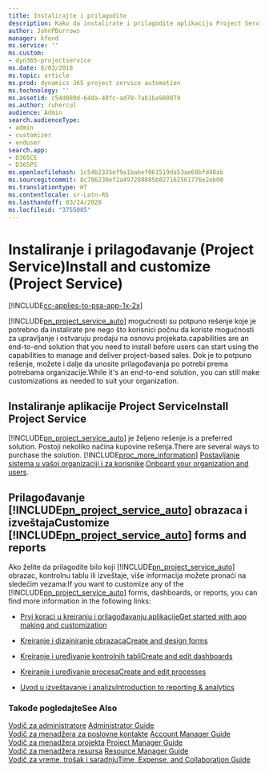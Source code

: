 ```yaml
---
title: Instalirajte i prilagodite
description: Kako da instalirate i prilagodite aplikaciju Project Service
author: JohnPBurrows
manager: kfend
ms.service: ''
ms.custom:
- dyn365-projectservice
ms.date: 8/03/2018
ms.topic: article
ms.prod: dynamics 365 project service automation
ms.technology: ''
ms.assetid: c54d080d-64da-48fc-ad70-7ab1ba988079
ms.author: ruhercul
audience: Admin
search.audienceType:
- admin
- customizer
- enduser
search.app:
- D365CE
- D365PS
ms.openlocfilehash: 1c54b2335ef9a1babef061519da53ae68bfd48ab
ms.sourcegitcommit: 8c786230ef2a497280885b827162561776e2eb00
ms.translationtype: HT
ms.contentlocale: sr-Latn-RS
ms.lasthandoff: 03/24/2020
ms.locfileid: "3755085"
---
```

# <a name="install-and-customize-project-service"></a><span data-ttu-id="fc93b-103">Instaliranje i prilagođavanje (Project Service)</span><span class="sxs-lookup"><span data-stu-id="fc93b-103">Install and customize (Project Service)</span></span>

[!INCLUDE[cc-applies-to-psa-app-1x-2x](../includes/cc-applies-to-psa-app-1x-2x.md)]

[!INCLUDE[pn_project_service_auto](../includes/pn-project-service-auto.md)] <span data-ttu-id="fc93b-104">mogućnosti su potpuno rešenje koje je potrebno da instalirate pre nego što korisnici počnu da koriste mogućnosti za upravljanje i ostvaruju prodaju na osnovu projekata.</span><span class="sxs-lookup"><span data-stu-id="fc93b-104">capabilities are an end-to-end solution that you need to install before users can start using the capabilities to manage and deliver project-based sales.</span></span> <span data-ttu-id="fc93b-105">Dok je to potpuno rešenje, možete i dalje da unosite prilagođavanja po potrebi prema potrebama organizacije.</span><span class="sxs-lookup"><span data-stu-id="fc93b-105">While it's an end-to-end solution, you can still make customizations as needed to suit your organization.</span></span>  
<!-- TODO: I expect to find the information on how to get and install this here. Please find that and add it here. Same for Project Service.--> 
  
## <a name="install-project-service"></a><span data-ttu-id="fc93b-106">Instaliranje aplikacije Project Service</span><span class="sxs-lookup"><span data-stu-id="fc93b-106">Install Project Service</span></span>  
 [!INCLUDE[pn_project_service_auto](../includes/pn-project-service-auto.md)] <span data-ttu-id="fc93b-107">je željeno rešenje.</span><span class="sxs-lookup"><span data-stu-id="fc93b-107">is a preferred solution.</span></span> <span data-ttu-id="fc93b-108">Postoji nekoliko načina kupovine rešenja.</span><span class="sxs-lookup"><span data-stu-id="fc93b-108">There are several ways to purchase the solution.</span></span> [!INCLUDE[proc_more_information](../includes/proc-more-information.md)] <span data-ttu-id="fc93b-109">[Postavljanje sistema u vašoj organizaciji i za korisnike](../admin/onboard-your-organization-and-users-to-dynamics-365-online.md).</span><span class="sxs-lookup"><span data-stu-id="fc93b-109">[Onboard your organization and users](../admin/onboard-your-organization-and-users-to-dynamics-365-online.md).</span></span>  
  
## <a name="customize-pn_project_service_auto-forms-and-reports"></a><span data-ttu-id="fc93b-110">Prilagođavanje [!INCLUDE[pn_project_service_auto](../includes/pn-project-service-auto.md)] obrazaca i izveštaja</span><span class="sxs-lookup"><span data-stu-id="fc93b-110">Customize [!INCLUDE[pn_project_service_auto](../includes/pn-project-service-auto.md)] forms and reports</span></span>  
 <span data-ttu-id="fc93b-111">Ako želite da prilagodite bilo koji [!INCLUDE[pn_project_service_auto](../includes/pn-project-service-auto.md)] obrazac, kontrolnu tablu ili izveštaje, više informacija možete pronaći na sledećim vezama:</span><span class="sxs-lookup"><span data-stu-id="fc93b-111">If you want to customize any of the [!INCLUDE[pn_project_service_auto](../includes/pn-project-service-auto.md)] forms, dashboards, or reports, you can find more information in the following links:</span></span>  
  
- [<span data-ttu-id="fc93b-112">Prvi koraci u kreiranju i prilagođavanju aplikacije</span><span class="sxs-lookup"><span data-stu-id="fc93b-112">Get started with app making and customization</span></span>](../customize/getting-started-customization.md)  
  
- [<span data-ttu-id="fc93b-113">Kreiranje i dizajniranje obrazaca</span><span class="sxs-lookup"><span data-stu-id="fc93b-113">Create and design forms</span></span>](../customize/create-design-forms.md)  
  
- [<span data-ttu-id="fc93b-114">Kreiranje i uređivanje kontrolnih tabli</span><span class="sxs-lookup"><span data-stu-id="fc93b-114">Create and edit dashboards</span></span>](../customize/create-edit-dashboards.md)  
  
- [<span data-ttu-id="fc93b-115">Kreiranje i uređivanje procesa</span><span class="sxs-lookup"><span data-stu-id="fc93b-115">Create and edit processes</span></span>](../customize/guide-staff-through-common-tasks-processes.md)  
  
- [<span data-ttu-id="fc93b-116">Uvod u izveštavanje i analizu</span><span class="sxs-lookup"><span data-stu-id="fc93b-116">Introduction to reporting & analytics</span></span>](../analytics/reporting-analytics-with-dynamics-365.md)  
  
### <a name="see-also"></a><span data-ttu-id="fc93b-117">Takođe pogledajte</span><span class="sxs-lookup"><span data-stu-id="fc93b-117">See Also</span></span>  
 <span data-ttu-id="fc93b-118">[Vodič za administratore](../project-service/admin-guide.md) </span><span class="sxs-lookup"><span data-stu-id="fc93b-118">[Administrator Guide](../project-service/admin-guide.md) </span></span>  
 <span data-ttu-id="fc93b-119">[Vodič za menadžera za poslovne kontakte](../project-service/account-manager-guide.md) </span><span class="sxs-lookup"><span data-stu-id="fc93b-119">[Account Manager Guide](../project-service/account-manager-guide.md) </span></span>  
 <span data-ttu-id="fc93b-120">[Vodič za menadžera projekta](../project-service/project-manager-guide.md) </span><span class="sxs-lookup"><span data-stu-id="fc93b-120">[Project Manager Guide](../project-service/project-manager-guide.md) </span></span>  
 <span data-ttu-id="fc93b-121">[Vodič za menadžera resursa](../project-service/resource-manager-guide.md) </span><span class="sxs-lookup"><span data-stu-id="fc93b-121">[Resource Manager Guide](../project-service/resource-manager-guide.md) </span></span>  
 [<span data-ttu-id="fc93b-122">Vodič za vreme, trošak i saradnju</span><span class="sxs-lookup"><span data-stu-id="fc93b-122">Time, Expense, and Collaboration Guide</span></span>](../project-service/time-expense-collaboration-guide.md)
